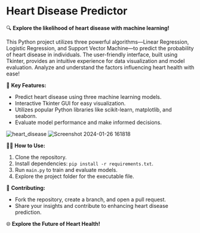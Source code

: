 # Heart Disease Predictor

🔍 **Explore the likelihood of heart disease with machine learning!**

This Python project utilizes three powerful algorithms—Linear Regression, Logistic Regression, and Support Vector Machine—to predict the probability of heart disease in individuals. The user-friendly interface, built using Tkinter, provides an intuitive experience for data visualization and model evaluation. Analyze and understand the factors influencing heart health with ease!

🚀 **Key Features:**
- Predict heart disease using three machine learning models.
- Interactive Tkinter GUI for easy visualization.
- Utilizes popular Python libraries like scikit-learn, matplotlib, and seaborn.
- Evaluate model performance and make informed decisions.

![heart_disease](https://github.com/afaq-ahmed07/Heart-Disease-Predictor/assets/118903041/2d08948d-9a33-41a1-9438-e87a08c3764a)
![Screenshot 2024-01-26 161818](https://github.com/afaq-ahmed07/Heart-Disease-Predictor/assets/118903041/47851dd8-67f5-4d36-82d4-c38a9d1a383d)



👩‍💻 **How to Use:**
1. Clone the repository.
2. Install dependencies: `pip install -r requirements.txt`.
3. Run `main.py` to train and evaluate models.
4. Explore the project folder for the executable file.

🤝 **Contributing:**
- Fork the repository, create a branch, and open a pull request.
- Share your insights and contribute to enhancing heart disease prediction.

🌐 **Explore the Future of Heart Health!**
